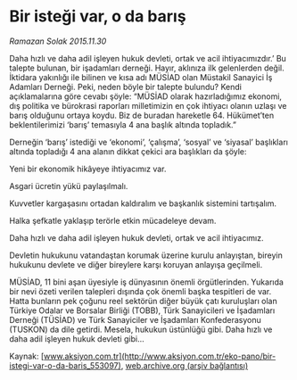 # Bir isteği var, o da barış

*Ramazan Solak 2015.11.30*

<div class="pNewsDetailMainContent ctx_content" itemprop="articleBody">
 <p>
  Daha hızlı ve daha adil işleyen hukuk devleti, ortak ve acil ihtiyacımızdır.’ Bu talepte bulunan, bir işadamları derneği. Hayır, aklınıza ilk gelenlerden değil. İktidara yakınlığı ile bilinen ve kısa adı MÜSİAD olan Müstakil Sanayici İş Adamları Derneği. Peki, neden böyle bir talepte bulundu? Kendi açıklamalarına göre cevabı şöyle: “MÜSİAD olarak hazırladığımız ekonomi, dış politika ve bürokrasi raporları milletimizin en çok ihtiyacı olanın uzlaşı ve barış olduğunu ortaya koydu. Biz de buradan hareketle 64. Hükümet’ten beklentilerimizi ‘barış’ temasıyla 4 ana başlık altında topladık.”
 </p>
 <p>
  Derneğin ‘barış’ istediği ve ‘ekonomi’, ‘çalışma’, ‘sosyal’ ve ‘siyasal’ başlıkları altında topladığı 4 ana alanın dikkat çekici ara başlıkları da şöyle:
 </p>
 <p>
  Yeni bir ekonomik hikâyeye ihtiyacımız var.
 </p>
 <p>
  Asgari ücretin yükü paylaşılmalı.
 </p>
 <p>
  Kuvvetler kargaşasını ortadan kaldıralım ve başkanlık sistemini tartışalım.
 </p>
 <p>
  Halka şefkatle yaklaşıp terörle etkin mücadeleye devam.
 </p>
 <p>
  Daha hızlı ve daha adil işleyen hukuk devleti, ortak ve acil ihtiyacımız.
 </p>
 <p>
  Devletin hukukunu vatandaştan korumak üzerine kurulu anlayıştan, bireyin hukukunu devlete ve diğer bireylere karşı koruyan anlayışa geçilmeli.
 </p>
 <p>
  MÜSİAD, 11 bini aşan üyesiyle iş dünyasının önemli örgütlerinden. Yukarıda bir nevi özeti verilen talepleri dışında çok önemli başka tespitleri de var. Hatta bunların pek çoğunu reel sektörün diğer büyük çatı kuruluşları olan Türkiye Odalar ve Borsalar Birliği (TOBB), Türk Sanayicileri ve İşadamları Derneği (TÜSİAD) ve Türk Sanayiciler ve İşadamları Konfederasyonu (TUSKON) da dile getirdi. Mesela, hukukun üstünlüğü gibi. Daha hızlı ve daha adil işleyen hukuk devleti gibi...
 </p>
</div>


Kaynak: [www.aksiyon.com.tr](http://www.aksiyon.com.tr/eko-pano/bir-istegi-var-o-da-baris_553097), [web.archive.org (arşiv bağlantısı)](http://web.archive.org/web/20151212054657/http://www.aksiyon.com.tr/eko-pano/bir-istegi-var-o-da-baris_553097)
